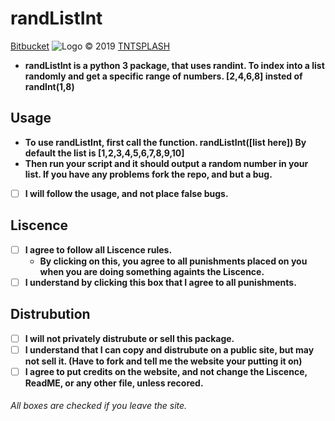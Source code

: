 # randListInt
[Bitbucket](https://bitbucket.org/batman_20082/randlistint/src/master/)
![Logo]([https://i.imgur.com/Y8rgVpe.png](https://i.imgur.com/Y8rgVpe.png))
© 2019 [TNTSPLASH](www.tntsplash.net)
- **randListInt is a python 3 package, that uses randint. To index into a list randomly and get a specific range of numbers. [2,4,6,8] insted of randInt(1,8)**
## Usage
- **To use randListInt, first call the function. randListInt([list here]) By default the list is [1,2,3,4,5,6,7,8,9,10]**
- **Then run your script and it should output a random number in your list. If you have any problems fork the repo, and but a bug.**
- [ ] **I will follow the usage, and not place false bugs.**
## Liscence
 - [ ] **I agree to follow all Liscence rules.**
	 - **By clicking on this, you agree to all punishments placed on you when you are doing something againts the Liscence.**
- [ ] **I understand by clicking this box that I agree to all punishments.**
## Distrubution
- [ ] **I will not privately distrubute or sell this package.** 
- [ ] **I understand that I can copy and distrubute on a public site, but may not sell it. (Have to fork and tell me the website your putting it on)**
- [ ] **I agree to put credits on the website, and not change the Liscence, ReadME, or any other file, unless recored.**

###### All boxes are checked if you leave the site.
